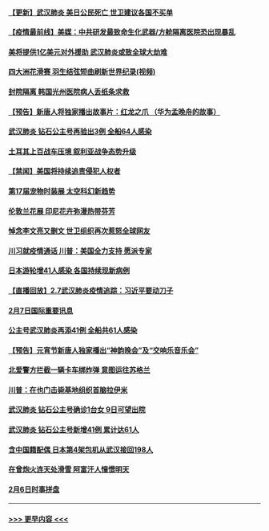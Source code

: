 #### [【更新】武汉肺炎 美日公民死亡 世卫建议各国不买单](../pages/prog202/a102770740.md?t=02082111) 
#### [【疫情最前线】美媒：中共研发最致命生化武器/方舱隔离医院恐出现暴乱](../pages/prog202/a102772439.md?t=02082111) 
#### [美将提供1亿美元对外援助 武汉肺炎或致全球大劫难](../pages/prog202/a102772361.md?t=02082111) 
#### [四大洲花滑赛 羽生结弦短曲刷新世界纪录(视频)](../pages/prog202/a102772341.md?t=02082111) 
#### [封院隔离 韩国光州医院病人丢纸条求救](../pages/prog202/a102772282.md?t=02082111) 
#### [【预告】新唐人将独家播出故事片：红龙之爪 （华为孟晚舟的故事）](../pages/prog202/a102767728.md?t=02082111) 
#### [武汉肺炎 钻石公主号再验出3例 全船64人感染](../pages/prog202/a102771726.md?t=02082111) 
#### [土耳其上百战车压境 叙利亚战争态势升级](../pages/prog202/a102772132.md?t=02082111) 
#### [【禁闻】美国将持续追责侵犯人权者](../pages/prog202/a102772042.md?t=02082111) 
#### [第17届宠物时装展 太空科幻新趋势](../pages/prog202/a102772033.md?t=02082111) 
#### [伦敦兰花展 印尼花卉弥漫热带芬芳](../pages/prog202/a102772026.md?t=02082111) 
#### [悼念李文亮又删文 世卫组织再次惹怒全球网友](../pages/prog202/a102771968.md?t=02082111) 
#### [川习就疫情通话 川普：美国全力支持 愿派专家](../pages/prog202/a102771930.md?t=02082111) 
#### [日本游轮增41人感染 各国持续现新病例](../pages/prog202/a102771912.md?t=02082111) 
#### [【直播回放】2.7武汉肺炎疫情追踪：习近平要动刀子](../pages/prog202/a102771649.md?t=02082111) 
#### [2月7日国际重要讯息](../pages/prog202/a102771747.md?t=02082111) 
#### [公主号武汉肺炎再添41例 全船共61人感染](../pages/prog202/a102771703.md?t=02082111) 
#### [【预告】元宵节新唐人独家播出“神韵晚会”及“交响乐音乐会”](../pages/prog202/a102767674.md?t=02082111) 
#### [北爱警方拦截一辆卡车绑炸弹 意图运往苏格兰](../pages/prog202/a102771609.md?t=02082111) 
#### [川普：在也门击毙基地组织首脑拉伊米](../pages/prog202/a102771528.md?t=02082111) 
#### [武汉肺炎 钻石公主号确诊1台女 9日可望出院](../pages/prog202/a102771518.md?t=02082111) 
#### [武汉肺炎 钻石公主号新增41例 累计达61人](../pages/prog202/a102771486.md?t=02082111) 
#### [含中国籍配偶 日本第4架包机从武汉接回198人](../pages/prog202/a102771472.md?t=02082111) 
#### [在曾炮火连天处滑雪 阿富汗人憧憬明天](../pages/prog202/a102771290.md?t=02082111) 
#### [2月6日时事拼盘](../pages/prog202/a102771225.md?t=02082111) 

----
#### [ >>> 更早内容 <<< ](../indexes/prog202-earlier.md)
